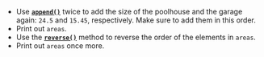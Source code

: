 + Use [**`append()`**](https://docs.python.org/3/library/stdtypes.html#typesseq-mutable) twice to add the size of the poolhouse and the garage again: `24.5` and `15.45`, respectively. Make sure to add them in this order.
+ Print out `areas`.
+ Use the [**`reverse()`**](https://docs.python.org/3/library/stdtypes.html#typesseq-mutable) method to reverse the order of the elements in `areas`.
+ Print out `areas` once more.